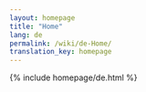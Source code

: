 ```yaml
---
layout: homepage
title: "Home"
lang: de
permalink: /wiki/de-Home/
translation_key: homepage
---
```


{% include homepage/de.html %}
